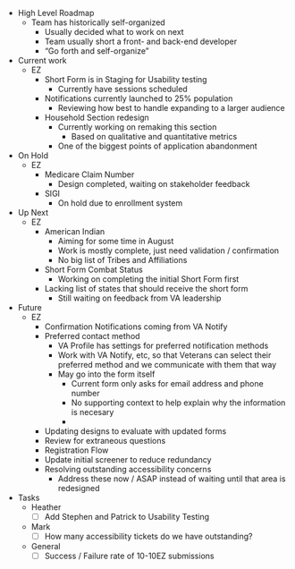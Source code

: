 - High Level Roadmap
    - Team has historically self-organized
        - Usually decided what to work on next
        - Team usually short a front- and back-end developer
        - “Go forth and self-organize”
- Current work
    - EZ
        - Short Form is in Staging for Usability testing
            - Currently have sessions scheduled
        - Notifications currently launched to 25% population
            - Reviewing how best to handle expanding to a larger audience
        - Household Section redesign
            - Currently working on remaking this section
                - Based on qualitative and quantitative metrics
            - One of the biggest points of application abandonment
- On Hold
    - EZ
        - Medicare Claim Number
            - Design completed, waiting on stakeholder feedback
        - SIGI
            - On hold due to enrollment system
- Up Next
    - EZ
        - American Indian
            - Aiming for some time in August
            - Work is mostly complete, just need validation / confirmation
            - No big list of Tribes and Affiliations
        - Short Form Combat Status
            - Working on completing the initial Short Form first
        - Lacking list of states that should receive the short form
            - Still waiting on feedback from VA leadership
- Future
    - EZ
        - Confirmation Notifications coming from VA Notify
        - Preferred contact method
            - VA Profile has settings for preferred notification methods
            - Work with VA Notify, etc, so that Veterans can select their preferred method and we communicate with them that way
            - May go into the form itself
                - Current form only asks for email address and phone number
                - No supporting context to help explain why the information is necesary
                - 
        - Updating designs to evaluate with updated forms
        - Review for extraneous questions
        - Registration Flow
        - Update initial screener to reduce redundancy
        - Resolving outstanding accessibility concerns
            - Address these now / ASAP instead of waiting until that area is redesigned
- Tasks
    - Heather
        - [ ]  Add Stephen and Patrick to Usability Testing
    - Mark
        - [ ]  How many accessibility tickets do we have outstanding?
    - General
        - [ ]  Success / Failure rate of 10-10EZ submissions
